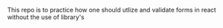 This repo is to practice how one should utlize and validate forms in react without the use of library's